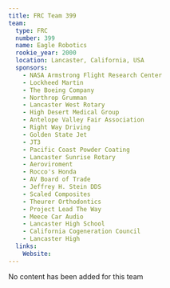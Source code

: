 ```yaml
---
title: FRC Team 399
team:
  type: FRC
  number: 399
  name: Eagle Robotics
  rookie_year: 2000
  location: Lancaster, California, USA
  sponsors:
    - NASA Armstrong Flight Research Center
    - Lockheed Martin
    - The Boeing Company
    - Northrop Grumman
    - Lancaster West Rotary
    - High Desert Medical Group
    - Antelope Valley Fair Association
    - Right Way Driving
    - Golden State Jet
    - JT3
    - Pacific Coast Powder Coating
    - Lancaster Sunrise Rotary
    - Aeroviroment
    - Rocco's Honda
    - AV Board of Trade
    - Jeffrey H. Stein DDS
    - Scaled Composites
    - Theurer Orthodontics
    - Project Lead The Way
    - Meece Car Audio
    - Lancaster High School
    - California Cogeneration Council
    - Lancaster High
  links:
    Website: 
---
```

No content has been added for this team